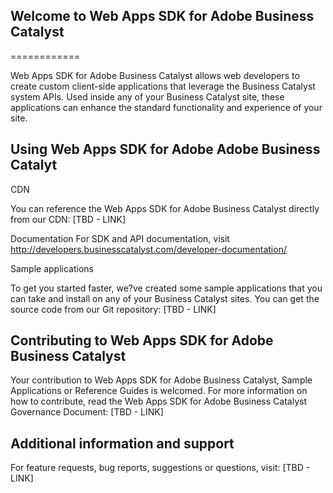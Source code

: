 ## Welcome to Web Apps SDK for Adobe Business Catalyst
============

Web Apps SDK for Adobe Business Catalyst allows web developers to create custom client-side applications that leverage the Business Catalyst system APIs. Used inside any of your Business Catalyst site, these applications can enhance the standard functionality and experience of your site.


## Using Web Apps SDK for Adobe Adobe Business Catalyt

CDN

You can reference the Web Apps SDK for Adobe Business Catalyst directly from our CDN: [TBD - LINK]

Documentation
For SDK and API documentation, visit http://developers.businesscatalyst.com/developer-documentation/

Sample applications

To get you started faster, we?ve created some sample applications that you can take and install on any of your Business Catalyst sites. You can get the source code from our Git repository: [TBD - LINK]

## Contributing to Web Apps SDK for Adobe Business Catalyst

Your contribution to Web Apps SDK for Adobe Business Catalyst, Sample Applications or Reference Guides is welcomed. For more information on how to contribute, read the Web Apps SDK for Adobe Business Catalyst Governance Document: [TBD - LINK]

## Additional information and support

For feature requests, bug reports, suggestions or questions, visit: [TBD - LINK]
